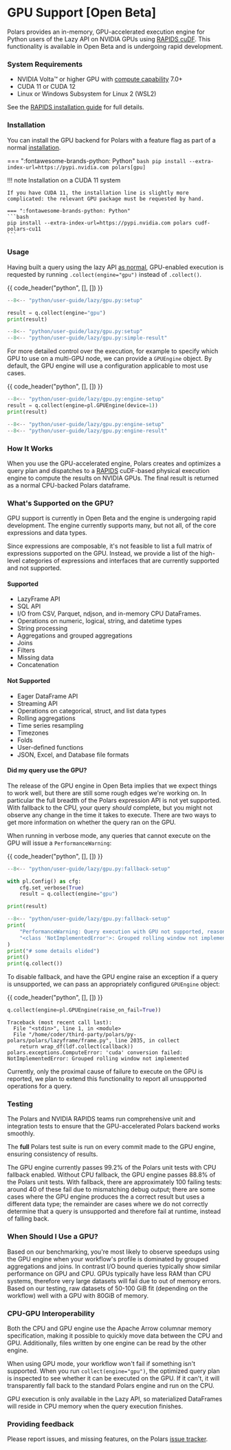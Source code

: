 # GPU Support [Open Beta]

Polars provides an in-memory, GPU-accelerated execution engine for Python users of the Lazy API on NVIDIA GPUs using [RAPIDS cuDF](https://docs.rapids.ai/api/cudf/stable/). This functionality is available in Open Beta and is undergoing rapid development.

### System Requirements

- NVIDIA Volta™ or higher GPU with [compute capability](https://developer.nvidia.com/cuda-gpus) 7.0+
- CUDA 11 or CUDA 12
- Linux or Windows Subsystem for Linux 2 (WSL2)

See the [RAPIDS installation guide](https://docs.rapids.ai/install#system-req) for full details.

### Installation

You can install the GPU backend for Polars with a feature flag as part of a normal [installation](installation.md).

=== ":fontawesome-brands-python: Python"
`bash pip install --extra-index-url=https://pypi.nvidia.com polars[gpu]`

!!! note Installation on a CUDA 11 system

    If you have CUDA 11, the installation line is slightly more complicated: the relevant GPU package must be requested by hand.

    === ":fontawesome-brands-python: Python"
    ```bash
    pip install --extra-index-url=https://pypi.nvidia.com polars cudf-polars-cu11
    ```

### Usage

Having built a query using the lazy API [as normal](lazy/index.md), GPU-enabled execution is requested by running `.collect(engine="gpu")` instead of `.collect()`.

{{ code_header("python", [], []) }}

```python
--8<-- "python/user-guide/lazy/gpu.py:setup"

result = q.collect(engine="gpu")
print(result)
```

```python exec="on" result="text" session="user-guide/lazy"
--8<-- "python/user-guide/lazy/gpu.py:setup"
--8<-- "python/user-guide/lazy/gpu.py:simple-result"
```

For more detailed control over the execution, for example to specify which GPU to use on a multi-GPU node, we can provide a `GPUEngine` object. By default, the GPU engine will use a configuration applicable to most use cases.

{{ code_header("python", [], []) }}

```python
--8<-- "python/user-guide/lazy/gpu.py:engine-setup"
result = q.collect(engine=pl.GPUEngine(device=1))
print(result)
```

```python exec="on" result="text" session="user-guide/lazy"
--8<-- "python/user-guide/lazy/gpu.py:engine-setup"
--8<-- "python/user-guide/lazy/gpu.py:engine-result"
```

### How It Works

When you use the GPU-accelerated engine, Polars creates and optimizes a query plan and dispatches to a [RAPIDS](https://rapids.ai/) cuDF-based physical execution engine to compute the results on NVIDIA GPUs. The final result is returned as a normal CPU-backed Polars dataframe.

### What's Supported on the GPU?

GPU support is currently in Open Beta and the engine is undergoing rapid development. The engine currently supports many, but not all, of the core expressions and data types.

Since expressions are composable, it's not feasible to list a full matrix of expressions supported on the GPU. Instead, we provide a list of the high-level categories of expressions and interfaces that are currently supported and not supported.

#### Supported

- LazyFrame API
- SQL API
- I/O from CSV, Parquet, ndjson, and in-memory CPU DataFrames.
- Operations on numeric, logical, string, and datetime types
- String processing
- Aggregations and grouped aggregations
- Joins
- Filters
- Missing data
- Concatenation

#### Not Supported

- Eager DataFrame API
- Streaming API
- Operations on categorical, struct, and list data types
- Rolling aggregations
- Time series resampling
- Timezones
- Folds
- User-defined functions
- JSON, Excel, and Database file formats

#### Did my query use the GPU?

The release of the GPU engine in Open Beta implies that we expect things to work well, but there are still some rough edges we're working on. In particular the full breadth of the Polars expression API is not yet supported. With fallback to the CPU, your query _should_ complete, but you might not observe any change in the time it takes to execute. There are two ways to get more information on whether the query ran on the GPU.

When running in verbose mode, any queries that cannot execute on the GPU will issue a `PerformanceWarning`:

{{ code_header("python", [], []) }}

```python
--8<-- "python/user-guide/lazy/gpu.py:fallback-setup"

with pl.Config() as cfg:
    cfg.set_verbose(True)
    result = q.collect(engine="gpu")

print(result)
```

```python exec="on" result="text" session="user-guide/lazy"
--8<-- "python/user-guide/lazy/gpu.py:fallback-setup"
print(
    "PerformanceWarning: Query execution with GPU not supported, reason: \n"
    "<class 'NotImplementedError'>: Grouped rolling window not implemented"
)
print("# some details elided")
print()
print(q.collect())
```

To disable fallback, and have the GPU engine raise an exception if a query is unsupported, we can pass an appropriately configured `GPUEngine` object:

{{ code_header("python", [], []) }}

```python
q.collect(engine=pl.GPUEngine(raise_on_fail=True))
```

```pytb
Traceback (most recent call last):
  File "<stdin>", line 1, in <module>
  File "/home/coder/third-party/polars/py-polars/polars/lazyframe/frame.py", line 2035, in collect
    return wrap_df(ldf.collect(callback))
polars.exceptions.ComputeError: 'cuda' conversion failed: NotImplementedError: Grouped rolling window not implemented
```

Currently, only the proximal cause of failure to execute on the GPU is reported, we plan to extend this functionality to report all unsupported operations for a query.

### Testing

The Polars and NVIDIA RAPIDS teams run comprehensive unit and integration tests to ensure that the GPU-accelerated Polars backend works smoothly.

The **full** Polars test suite is run on every commit made to the GPU engine, ensuring consistency of results.

The GPU engine currently passes 99.2% of the Polars unit tests with CPU fallback enabled. Without CPU fallback, the GPU engine passes 88.8% of the Polars unit tests. With fallback, there are approximately 100 failing tests: around 40 of these fail due to mismatching debug output; there are some cases where the GPU engine produces the a correct result but uses a different data type; the remainder are cases where we do not correctly determine that a query is unsupported and therefore fail at runtime, instead of falling back.

### When Should I Use a GPU?

Based on our benchmarking, you're most likely to observe speedups using the GPU engine when your workflow's profile is dominated by grouped aggregations and joins. In contrast I/O bound queries typically show similar performance on GPU and CPU. GPUs typically have less RAM than CPU systems, therefore very large datasets will fail due to out of memory errors. Based on our testing, raw datasets of 50-100 GiB fit (depending on the workflow) well with a GPU with 80GiB of memory.

### CPU-GPU Interoperability

Both the CPU and GPU engine use the Apache Arrow columnar memory specification, making it possible to quickly move data between the CPU and GPU. Additionally, files written by one engine can be read by the other engine.

When using GPU mode, your workflow won't fail if something isn't supported. When you run `collect(engine="gpu")`, the optimized query plan is inspected to see whether it can be executed on the GPU. If it can't, it will transparently fall back to the standard Polars engine and run on the CPU.

GPU execution is only available in the Lazy API, so materialized DataFrames will reside in CPU memory when the query execution finishes.

### Providing feedback

Please report issues, and missing features, on the Polars [issue tracker](../development/contributing/index.md).
